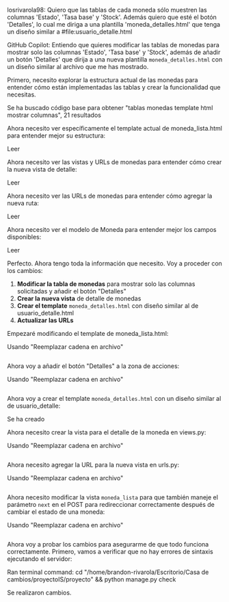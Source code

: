 losrivarola98: Quiero que las tablas de cada moneda sólo muestren las columnas 'Estado', 'Tasa base' y 'Stock'. Además quiero que esté el botón 'Detalles', lo cual me diriga a una plantilla 'moneda_detalles.html' que tenga un diseño similar a #file:usuario_detalle.html 

GitHub Copilot: Entiendo que quieres modificar las tablas de monedas para mostrar solo las columnas 'Estado', 'Tasa base' y 'Stock', además de añadir un botón 'Detalles' que dirija a una nueva plantilla `moneda_detalles.html` con un diseño similar al archivo que me has mostrado.

Primero, necesito explorar la estructura actual de las monedas para entender cómo están implementadas las tablas y crear la funcionalidad que necesitas. 

Se ha buscado código base para obtener "tablas monedas template html mostrar columnas", 21 resultados

Ahora necesito ver específicamente el template actual de moneda_lista.html para entender mejor su estructura: 

Leer [](file:///home/brandon-rivarola/Escritorio/Casa%20de%20cambios/proyectoIS/proyecto/monedas/templates/monedas/moneda_lista.html)

Ahora necesito ver las vistas y URLs de monedas para entender cómo crear la nueva vista de detalle: 

Leer [](file:///home/brandon-rivarola/Escritorio/Casa%20de%20cambios/proyectoIS/proyecto/monedas/views.py)

Ahora necesito ver las URLs de monedas para entender cómo agregar la nueva ruta: 

Leer [](file:///home/brandon-rivarola/Escritorio/Casa%20de%20cambios/proyectoIS/proyecto/monedas/urls.py)

Ahora necesito ver el modelo de Moneda para entender mejor los campos disponibles: 

Leer [](file:///home/brandon-rivarola/Escritorio/Casa%20de%20cambios/proyectoIS/proyecto/monedas/models.py)

Perfecto. Ahora tengo toda la información que necesito. Voy a proceder con los cambios:

1. **Modificar la tabla de monedas** para mostrar solo las columnas solicitadas y añadir el botón "Detalles"
2. **Crear la nueva vista** de detalle de monedas  
3. **Crear el template** `moneda_detalles.html` con diseño similar al de usuario_detalle.html
4. **Actualizar las URLs**

Empezaré modificando el template de moneda_lista.html: 

Usando "Reemplazar cadena en archivo"


```

```
Ahora voy a añadir el botón "Detalles" a la zona de acciones: 

Usando "Reemplazar cadena en archivo"


```

```
Ahora voy a crear el template `moneda_detalles.html` con un diseño similar al de usuario_detalle: 

Se ha creado [](file:///home/brandon-rivarola/Escritorio/Casa%20de%20cambios/proyectoIS/proyecto/monedas/templates/monedas/moneda_detalles.html)

Ahora necesito crear la vista para el detalle de la moneda en views.py: 

Usando "Reemplazar cadena en archivo"


```

```
Ahora necesito agregar la URL para la nueva vista en urls.py: 

Usando "Reemplazar cadena en archivo"


```

```
Ahora necesito modificar la vista `moneda_lista` para que también maneje el parámetro `next` en el POST para redireccionar correctamente después de cambiar el estado de una moneda: 

Usando "Reemplazar cadena en archivo"


```

```
Ahora voy a probar los cambios para asegurarme de que todo funciona correctamente. Primero, vamos a verificar que no hay errores de sintaxis ejecutando el servidor: 

Ran terminal command: cd "/home/brandon-rivarola/Escritorio/Casa de cambios/proyectoIS/proyecto" && python manage.py check

Se realizaron cambios.